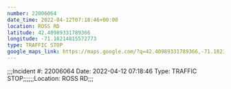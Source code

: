 ```yaml
---
number: 22006064
date_time: 2022-04-12T07:18:46+00:00
location: ROSS RD
latitude: 42.40989331789366
longitude: -71.18214815572773
type: TRAFFIC STOP
google_maps_link: https://maps.google.com/?q=42.40989331789366,-71.18214815572773
---
```


;;;Incident #: 22006064   Date: 2022-04-12 07:18:46   Type: TRAFFIC STOP;;;;;;Location: ROSS RD;;;
